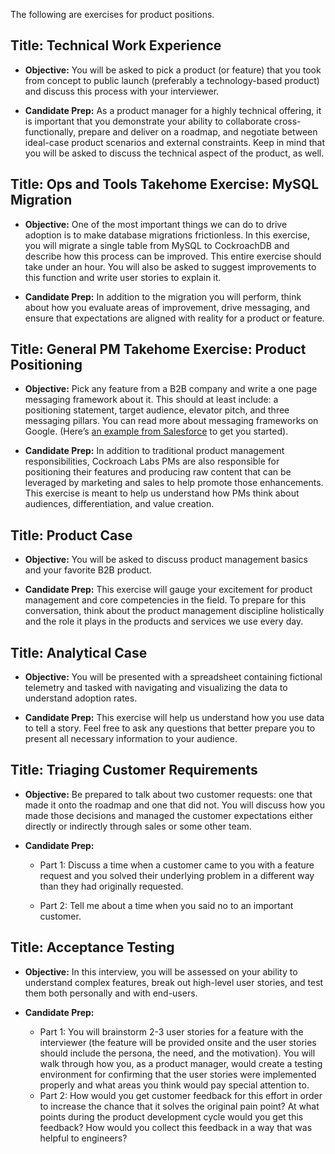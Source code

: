 The following are exercises for product positions.

## **Title: Technical Work Experience**

- **Objective:** You will be asked to pick a product (or feature) that you took from concept to public launch (preferably a technology-based product) and discuss this process with your interviewer.

- **Candidate Prep:** As a product manager for a highly technical offering, it is important that you demonstrate your ability to collaborate cross-functionally, prepare and deliver on a roadmap, and negotiate between ideal-case product scenarios and external constraints. Keep in mind that you will be asked to discuss the technical aspect of the product, as well.

## **Title: Ops and Tools Takehome Exercise: MySQL Migration**

- **Objective:** One of the most important things we can do to drive adoption is to make database migrations frictionless. In this exercise, you will migrate a single table from MySQL to CockroachDB and describe how this process can be improved. This entire exercise should take under an hour. You will also be asked to suggest improvements to this function and write user stories to explain it.

- **Candidate Prep:** In addition to the migration you will perform, think about how you evaluate areas of improvement, drive messaging, and ensure that expectations are aligned with reality for a product or feature.

## **Title: General PM Takehome Exercise: Product Positioning**

- **Objective:** Pick any feature from a B2B company and write a one page messaging framework about it. This should at least include: a positioning statement, target audience, elevator pitch, and three messaging pillars. You can read more about messaging frameworks on Google. (Here’s [an example from Salesforce](https://www.pardot.com/blog/how-to-create-brand-messaging-that-really-resonates/) to get you started).

- **Candidate Prep:** In addition to traditional product management responsibilities, Cockroach Labs PMs are also responsible for positioning their features and producing raw content that can be leveraged by marketing and sales to help promote those enhancements. This exercise is meant to help us understand how PMs think about audiences, differentiation, and value creation. 

## **Title:** **Product Case**

- **Objective:** You will be asked to discuss product management basics and your favorite B2B product.

- **Candidate Prep:** This exercise will gauge your excitement for product management and core competencies in the field. To prepare for this conversation, think about the product management discipline holistically and the role it plays in the products and services we use every day.

## **Title:** **Analytical Case**

- **Objective:** You will be presented with a spreadsheet containing fictional telemetry and tasked with navigating and visualizing the data to understand adoption rates.

- **Candidate Prep:** This exercise will help us understand how you use data to tell a story. Feel free to ask any questions that better prepare you to present all necessary information to your audience.

## **Title:** **Triaging Customer Requirements**

- **Objective:** Be prepared to talk about two customer requests: one that made it onto the roadmap and one that did not. You will discuss how you made those decisions and managed the customer expectations either directly or indirectly through sales or some other team.

- **Candidate Prep:**

    - Part 1: Discuss a time when a customer came to you with a feature request and you solved their underlying problem in a different way than they had originally requested.

    - Part 2: Tell me about a time when you said no to an important customer. 

## **Title:** **Acceptance Testing**

- **Objective:** In this interview, you will be assessed on your ability to understand complex features, break out high-level user stories, and test them both personally and with end-users.

- **Candidate Prep:** 
    - Part 1: You will brainstorm 2-3 user stories for a feature with the interviewer (the feature will be provided onsite and the user stories should include the persona, the need, and the motivation). You will walk through how you, as a product manager, would create a testing environment for confirming that the user stories were implemented properly and what areas you think would pay special attention to. 
    - Part 2: How would you get customer feedback for this effort in order to increase the chance that it solves the original pain point? At what points during the product development cycle would you get this feedback? How would you collect this feedback in a way that was helpful to engineers?
